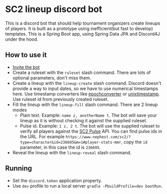 # SC2 lineup discord bot

This is a discord bot that should help tournament organizers create lineups of players. It is built as a prototype using
inefficient(but fast to develop) templates. This is a Spring Boot app, using Spring Data JPA and Discord4J under the
hood.

## How to use it

* [Invite the bot](https://discord.com/api/oauth2/authorize?client_id=1002269848384065576&permissions=264192&scope=applications.commands%20bot)
* Create a ruleset with the `ruleset` slash command. There are lots of optional parameters, don't miss them.
* Create a lineup with the `lineup-create` slash command. Discord doesn't provide a way to input dates, so we have to
  use
  numerical timestamps here. Use timestamp converters like [epochconverter](https://www.epochconverter.com/)
  or [unixtimestamp](https://www.unixtimestamp.com/index.php). Use ruleset id from previously created ruleset.
* Fill the lineup with the `lineup-fill` slash command. There are 2 lineup modes
    * Plain text. Example: `name z, anotherName t`. The bot will save your lineup as it is without checking it against
      the supplied ruleset.
    * Pulse id. Example: `1 z, 2 t`. The bot will use the supplied ruleset to verify all players against the
      [SC2 Pulse](https://www.nephest.com/sc2) API. You can find pulse ids in the URL. For example
      `https://www.nephest.com/sc2/?type=character&id=236695&m=1#player-stats-mmr`, copy the `id` parameter, in this
      case
      the id is `236695`.
* Reveal the lineup with the `lineup-reveal` slash command.

## Running

* Set the `discord.token` application property.
* Use `dev` profile to run a local server `gradle -PbuildProfile=dev bootRun`.

